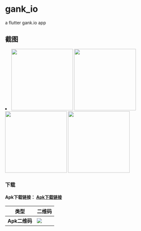 # gank_io

a flutter gank.io app

## 截图

<li><img src="https://github.com/txy199292/gank_io/raw/master/screenshot/Screenshot_1539675517.png" width="200px"/>
<img src="https://github.com/txy199292/gank_io/raw/master/screenshot/Screenshot_1539675604.png" width="200px"/>
<img src="https://github.com/txy199292/gank_io/raw/master/screenshot/Screenshot_1539675631.png" width="200px"/>
<img src="https://github.com/txy199292/gank_io/raw/master/screenshot/Screenshot_1539675636.png" width="200px"/></li>



### 下载

#### Apk下载链接： [Apk下载链接](https://fir.im/q5lk)


类型 | 二维码
-------- | ---
**Apk二维码**|![](hhttps://github.com/txy199292/gank_io/raw/master/screenshot/download.png)


